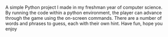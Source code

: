 A simple Python project I made in my freshman year of computer science.
By running the code within a python environment, the player can advance through the game using the on-screen commands. There are a number of words and phrases to guess, each with their own hint. Have fun, hope you enjoy
